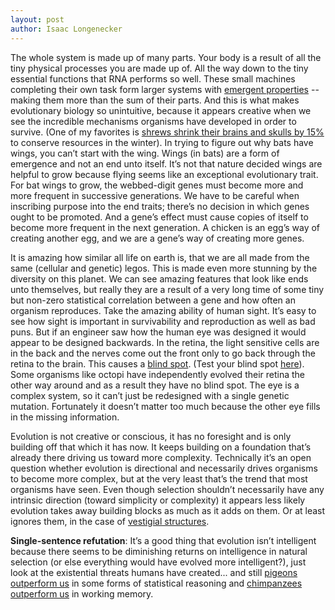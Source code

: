 ```yaml
---
layout: post
author: Isaac Longenecker
---
```


The whole system is made up of many parts. Your body is a result of all the tiny physical processes you are made up of. All the way down to the tiny essential functions that RNA performs so well. These small machines completing their own task form larger systems with [emergent properties](https://en.wikipedia.org/wiki/Emergence) -- making them more than the sum of their parts. And this is what makes evolutionary biology so unintuitive, because it appears creative when we see the incredible mechanisms organisms have developed in order to survive. (One of my favorites is [shrews shrink their brains and skulls by 15%](https://sci-hub.se/https://doi.org/10.1016/j.cub.2017.08.055) to conserve resources in the winter). In trying to figure out why bats have wings, you can’t start with the wing. Wings (in bats) are a form of emergence and not an end unto itself. It’s not that nature decided wings are helpful to grow because flying seems like an exceptional evolutionary trait. For bat wings to grow, the webbed-digit genes must become more and more frequent in successive generations. We have to be careful when inscribing purpose into the end traits; there’s no decision in which genes ought to be promoted. And a gene’s effect must cause copies of itself to become more frequent in the next generation. A chicken is an egg’s way of creating another egg, and we are a gene’s way of creating more genes.

It is amazing how similar all life on earth is, that we are all made from the same (cellular and genetic) legos. This is made even more stunning by the diversity on this planet. We can see amazing features that look like ends unto themselves, but really they are a result of a very long time of some tiny but non-zero statistical correlation between a gene and how often an organism reproduces. Take the amazing ability of human sight. It’s easy to see how sight is important in survivability and reproduction as well as bad puns. But if an engineer saw how the human eye was designed it would appear to be designed backwards. In the retina, the light sensitive cells are in the back and the nerves come out the front only to go back through the retina to the brain. This causes a [blind spot](https://www.scientificamerican.com/article/find-your-blind-spot/). (Test your blind spot [here](https://pbs.twimg.com/media/DhNwLTJUwAEF-RK?format=png&name=small)). Some organisms like octopi have independently evolved their retina the other way around and as a result they have no blind spot. The eye is a complex system, so it can’t just be redesigned with a single genetic mutation. Fortunately it doesn’t matter too much because the other eye fills in the missing information.

Evolution is not creative or conscious, it has no foresight and is only building off that which it has now.  It keeps building on a foundation that’s already there driving us toward more complexity. Technically it’s an open question whether evolution is directional and necessarily drives organisms to become more complex, but at the very least that’s the trend that most organisms have seen. Even though selection shouldn’t necessarily have any intrinsic direction (toward simplicity or complexity) it appears less likely evolution takes away building blocks as much as it adds on them. Or at least ignores them, in the case of [vestigial structures](https://en.wikipedia.org/wiki/Human_vestigiality).

**Single-sentence refutation**: It’s a good thing that evolution isn’t intelligent because there seems to be diminishing returns on intelligence in natural selection (or else everything would have evolved more intelligent?), just look at the existential threats humans have created... and still [pigeons outperform us](https://sci-hub.se/https://doi.org/10.1037/a0017703) in some forms of statistical reasoning and [chimpanzees outperform us](https://www.cell.com/current-biology/pdf/S0960-9822(07)02088-X.pdf) in  working memory.
